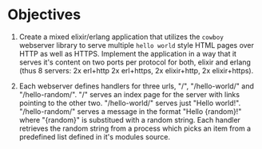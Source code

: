 Objectives
==========

1. Create a mixed elixir/erlang application that utilizes the `cowboy`
   webserver library to serve multiple `hello world` style HTML pages over
   HTTP as well as HTTPS.
   Implement the application in a way that it serves it's content on two
   ports per protocol for both, elixir and erlang (thus 8 servers: 2x erl+http
   2x erl+https, 2x elixir+http, 2x elixir+https).

2. Each webserver defines handlers for three urls, "/", "/hello-world/" and
   "/hello-random/". "/" serves an index page for the server with links pointing
   to the other two. "/hello-world/" serves just "Hello world!".
   "/hello-random/" serves a message in the format "Hello {random}!" where
   "{random}" is substitued with a random string. Each handler retrieves the
   random string from a process which picks an item from a predefined list
   defined in it's modules source.
